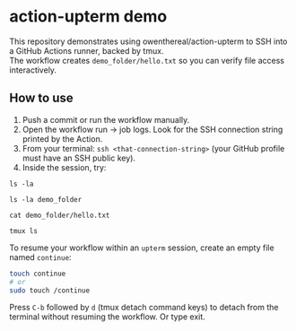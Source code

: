
# action-upterm demo

This repository demonstrates using owenthereal/action-upterm to SSH into a GitHub Actions runner, backed by tmux.  
The workflow creates `demo_folder/hello.txt` so you can verify file access interactively.

## How to use
1. Push a commit or run the workflow manually.
2. Open the workflow run → job logs. Look for the SSH connection string printed by the Action.
3. From your terminal: `ssh <that-connection-string>` (your GitHub profile must have an SSH public key).
4. Inside the session, try:

```
ls -la

ls -la demo_folder

cat demo_folder/hello.txt

tmux ls
```

To resume your workflow within an `upterm` session, create an empty file named `continue`:

```bash
touch continue
# or
sudo touch /continue
```

Press `C-b` followed by `d` (tmux detach command keys) to detach from the terminal without resuming the workflow. Or type exit.
